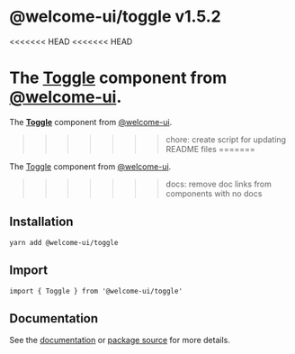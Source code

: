 # @welcome-ui/toggle v1.5.2
<<<<<<< HEAD
<<<<<<< HEAD

The [Toggle](http://welcome-ui.com/fields/toggle) component from [@welcome-ui](http://welcome-ui.com).
=======
  
The **[Toggle](http://welcome-ui.com/fields/toggle)** component from [@welcome-ui](http://welcome-ui.com).
>>>>>>> chore: create script for updating README files
=======

The [Toggle](http://welcome-ui.com/fields/toggle) component from [@welcome-ui](http://welcome-ui.com).
>>>>>>> docs: remove doc links from components with no docs

## Installation

    yarn add @welcome-ui/toggle

## Import

    import { Toggle } from '@welcome-ui/toggle'

## Documentation

See the [documentation](http://welcome-ui.com/fields/toggle) or [package source](https://github.com/WTTJ/welcome-ui/tree/v1.5.2/packages/Toggle) for more details.
